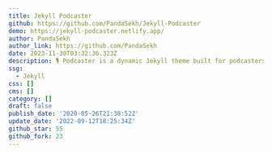```yaml
---
title: Jekyll Podcaster
github: https://github.com/PandaSekh/Jekyll-Podcaster
demo: https://jekyll-podcaster.netlify.app/
author: PandaSekh
author_link: https://github.com/PandaSekh
date: 2023-11-30T03:32:36.323Z
description: 🎙 Podcaster is a dynamic Jekyll theme built for podcasters!
ssg:
  - Jekyll
css: []
cms: []
category: []
draft: false
publish_date: '2020-05-26T21:38:52Z'
update_date: '2022-09-12T18:25:34Z'
github_star: 55
github_fork: 23
---
```

